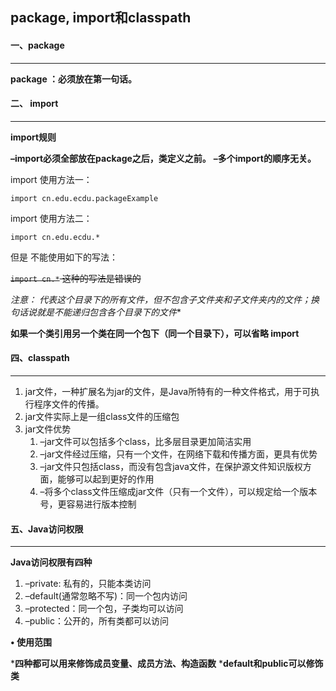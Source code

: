 ## package, import和classpath

#### 一、package

------

**package ：必须放在第一句话。**



#### 二、 import

------

**import规则**

**–import必须全部放在package之后，类定义之前。**
**–多个import的顺序无关。**

import 使用方法一：

`import cn.edu.ecdu.packageExample`

 import 使用方法二：

`import cn.edu.ecdu.*`

但是 不能使用如下的写法：

~~`import cn.*`  这种的写法是错误的~~

**注意：*  代表这个目录下的所有文件，但不包含子文件夹和子文件夹内的文件；换句话说就是不能递归包含各个目录下的文件**

**如果一个类引用另一个类在同一个包下（同一个目录下），可以省略 import** 



#### 四、classpath

------

1. jar文件，一种扩展名为jar的文件，是Java所特有的一种文件格式，用于可执行程序文件的传播。
2. jar文件实际上是一组class文件的压缩包
3. jar文件优势
   1. –jar文件可以包括多个class，比多层目录更加简洁实用
   2. –jar文件经过压缩，只有一个文件，在网络下载和传播方面，更具有优势
   3. –jar文件只包括class，而没有包含java文件，在保护源文件知识版权方面，能够可以起到更好的作用
   4. –将多个class文件压缩成jar文件（只有一个文件），可以规定给一个版本号，更容易进行版本控制



#### 五、Java访问权限

------

**Java访问权限有四种**

1. –private: 私有的，只能本类访问
2. –default(通常忽略不写)：同一个包内访问
3. –protected：同一个包，子类均可以访问
4. –public：公开的，所有类都可以访问

**• 使用范围**

***四种都可以用来修饰成员变量、成员方法、构造函数**
***default和public可以修饰类**